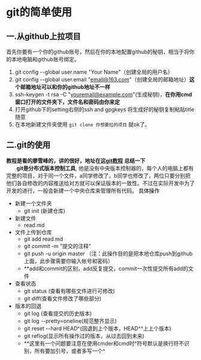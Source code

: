 # **git的简单使用**
## **一.从github上拉项目**
 首先你要有一个你的github账号，然后在你的本地配置github的秘钥，相当于将你的本地电脑和github账号绑定。
 1. git config --global user.name "Your Name"（创建全局的用户名）
 2. git config --global user.email "email@163.com"（创建全局的邮箱地址）**这个邮箱地址可以和你的github地址不一样**
 3. ssh-keygen -t rsa -C "youremail@example.com"(生成秘钥)，**在你用cmd窗口打开的文件夹下，文件名和密码由你来定**
 4. 打开github下的setting右侧的ssh and gpgkeys 将生成好的秘钥复制粘贴title随意
 5. 在本地新建文件夹使用 `git clone 你想要拉的项目` 就ok了。
 ## **二.git的使用**
 **教程是看的廖雪峰的，讲的很好，地址在这[git教程](https://www.liaoxuefeng.com/wiki/896043488029600/897013573512192)**
 **总结一下**
 <br/>
&#160; &#160; &#160; &#160;**git是分布式版本控制工具**,
他是没有中央版本控制器的，每个人的电脑上都有完整的项目，对于同一个文件，a同学修改了，b同学也修改了，两位只要分别把他们各自修改的内容推送给对方就可以保证版本的一致性。不过在实际开发中为了开发的进行，一般会新建一个中央仓库来管理所有代码。
<font color="black">具体操作</font>
+ 新建一个文件夹
   + git init (新建仓库)
+ 新建文件
   + read.md
+ 文件上传到仓库
   + git add read.md
   + git commit -m "提交的注释"
   + git push -u origin master   （注：此操作目的是把本地仓库push到github上面，此步骤需要你输入帐号和密码）
   + **add和commit的区别，add反复提交，commit一次性提交所有add的文件
+ 查看状态
   + git status (查看有哪些文件进行可修改)
   + git diff(查看文件修改了哪些部分)
+ 版本的回退
   + git log (查看提交的历史版本)
   + git log --pretty=oneline(规范整齐显示)
   + git reset --hard HEAD^(回退到上个版本，HEAD^^上上个版本)
   + git reflog(显示所有操作过的版本，从过去回到未来)
   + **这里有一个问题要注意在使用cmder和cmd时^符号默认是换行符不识别，所有要加引号，或者多写一个^